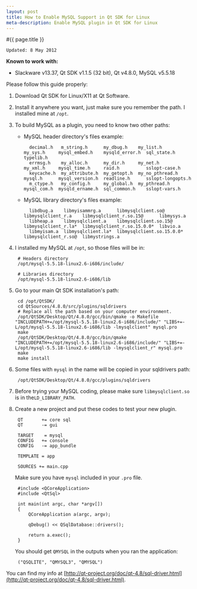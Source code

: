 ```yaml
---
layout: post
title: How to Enable MySQL Support in Qt SDK for Linux
meta-description: Enable MySQL plugin in Qt SDK for Linux
---
```


#{{ page.title }}

	Updated: 8 May 2012

**Known to work with:**

* Slackware v13.37, Qt SDK v1.1.5 (32 bit), Qt v4.8.0, MySQL v5.5.18

Please follow this guide properly:

1. Download Qt SDK for Linux/X11 at Qt Software.

2. Install it anywhere you want, just make sure you remember the path. I installed mine at `/opt`.

3. To build MySQL as a plugin, you need to know two other paths:

	* MySQL header directory's files example:
		
			decimal.h   m_string.h      my_dbug.h    my_list.h        my_sys.h     mysql_embed.h    mysqld_error.h  sql_state.h        typelib.h
			errmsg.h    my_alloc.h      my_dir.h     my_net.h         my_xml.h     mysql_time.h     raid.h          sslopt-case.h
			keycache.h  my_attribute.h  my_getopt.h  my_no_pthread.h  mysql.h      mysql_version.h  readline.h      sslopt-longopts.h
			m_ctype.h   my_config.h     my_global.h  my_pthread.h     mysql_com.h  mysqld_ername.h  sql_common.h    sslopt-vars.h
		
	* MySQL library directory's files example:

			libdbug.a    libmyisammrg.a      libmysqlclient.so@         libmysqlclient_r.a    libmysqlclient_r.so.15@      libmysys.a
			libheap.a    libmysqlclient.a    libmysqlclient.so.15@      libmysqlclient_r.la*  libmysqlclient_r.so.15.0.0*  libvio.a
			libmyisam.a  libmysqlclient.la*  libmysqlclient.so.15.0.0*  libmysqlclient_r.so@  libmystrings.a

4. I installed my MySQL at `/opt`, so those files will be in:

		# Headers directory
		/opt/mysql-5.5.18-linux2.6-i686/include/  

		# Libraries directory
		/opt/mysql-5.5.18-linux2.6-i686/lib      

5. Go to your main Qt SDK installation's path:

		cd /opt/QtSDK/
		cd QtSources/4.8.0/src/plugins/sqldrivers
		# Replace all the path based on your computer environment. 
		/opt/QtSDK/Desktop/Qt/4.8.0/gcc/bin/qmake -o Makefile "INCLUDEPATH+=/opt/mysql-5.5.18-linux2.6-i686/include/" "LIBS+=-L/opt/mysql-5.5.18-linux2.6-i686/lib -lmysqlclient" mysql.pro
		make
		/opt/QtSDK/Desktop/Qt/4.8.0/gcc/bin/qmake "INCLUDEPATH+=/opt/mysql-5.5.18-linux2.6-i686/include/" "LIBS+=-L/opt/mysql-5.5.18-linux2.6-i686/lib -lmysqlclient_r" mysql.pro
		make
		make install
		
6. Some files with `mysql` in the name will be copied in your sqldrivers path:

		/opt/QtSDK/Desktop/Qt/4.8.0/gcc/plugins/sqldrivers
		
7. Before trying your MySQL coding, please make sure `libmysqlclient.so` is in the`LD_LIBRARY_PATH`.

8. Create a new project and put these codes to test your new plugin. 
		
		QT       += core sql
		QT       -= gui
		
		TARGET    = mysql
		CONFIG   += console
		CONFIG   -= app_bundle
			
		TEMPLATE = app
		
		SOURCES += main.cpp

	Make sure you have `mysql` included in your `.pro` file.

		#include <QCoreApplication>
		#include <QtSql>
			
		int main(int argc, char *argv[])
		{
		    QCoreApplication a(argc, argv);
		
		    qDebug() << QSqlDatabase::drivers();
		
		    return a.exec();
		}


	You should get `QMYSQL` in the outputs when you ran the application:

		("QSQLITE", "QMYSQL3", "QMYSQL")

You can find my info at [http://qt-project.org/doc/qt-4.8/sql-driver.html](http://qt-project.org/doc/qt-4.8/sql-driver.html).
